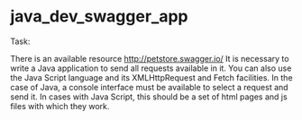 # java_dev_swagger_app
Task:

There is an available resource http://petstore.swagger.io/
It is necessary to write a Java application to send all requests available in it.
You can also use the Java Script language and its XMLHttpRequest and Fetch facilities.
In the case of Java, a console interface must be available to select a request and send it.
In cases with Java Script, this should be a set of html pages and js files with which they work.
